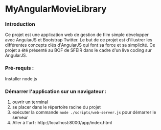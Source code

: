 MyAngularMovieLibrary
=====================

<h3>Introduction</h3>
Ce projet est une application web de gestion de film simple développer avec AngularJS et Bootstrap Twitter.
Le but de ce projet est d'illustrer les différentes concepts clés d'AngularJS qui font sa force et sa simplicité.
Ce projet a été présenté au BOF de SFEIR dans le cadre d'un live coding sur AngularJS.

<h3>Pré-requis :</h3>
Installer node.js

<h3>Démarrer l'application sur un navigateur :</h3>
<ol>
<li> ouvrir un terminal
<li> se placer dans le répertoire racine du projet
<li> exécuter la commande <code>node ./scripts/web-server.js</code> pour démarrer le serveur
<li> Aller à l'url : http://localhost:8000/app/index.html
</ol>
